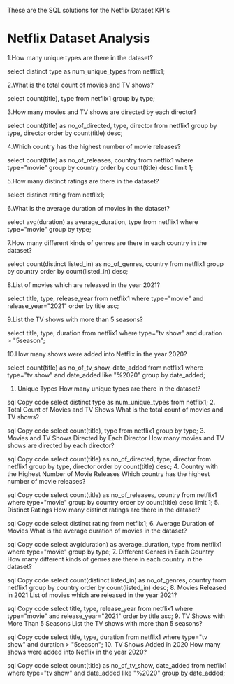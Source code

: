 These are the SQL solutions for the Netflix Dataset KPI's

# Netflix Dataset Analysis

1.How many unique types are there in the dataset?

select distinct type as num_unique_types from netflix1;

2.What is the total count of movies and TV shows?

select count(title), type from netflix1
group by type;

3.How many movies and TV shows are directed by each director?

select count(title) as no_of_directed, type, director from netflix1
group by type, director
order by count(title) desc;


4.Which country has the highest number of movie releases?

select count(title) as no_of_releases, country from netflix1
where type="movie"
group by country
order by count(title) desc
limit 1;

5.How many distinct ratings are there in the dataset?

select distinct rating from netflix1;

6.What is the average duration of movies in the dataset?

select avg(duration) as average_duration, type from netflix1
where type="movie"
group by type;


7.How many different kinds of genres are there in each country in the dataset?

select count(distinct listed_in) as no_of_genres, country from netflix1
group by country
order by count(listed_in) desc;


8.List of movies which are released in the year 2021?

select title, type, release_year from netflix1
where type="movie" and release_year="2021"
order by title asc;

9.List the TV shows with more than 5 seasons?

select title, type, duration from netflix1
where type="tv show" and duration > "5season";

10.How many shows were added into Netflix in the year 2020?

select count(title) as no_of_tv_show, date_added from netflix1
where type="tv show" and date_added like "%2020"
group by date_added;






1. Unique Types
How many unique types are there in the dataset?

sql
Copy code
select distinct type as num_unique_types from netflix1;
2. Total Count of Movies and TV Shows
What is the total count of movies and TV shows?

sql
Copy code
select count(title), type from netflix1
group by type;
3. Movies and TV Shows Directed by Each Director
How many movies and TV shows are directed by each director?

sql
Copy code
select count(title) as no_of_directed, type, director from netflix1
group by type, director
order by count(title) desc;
4. Country with the Highest Number of Movie Releases
Which country has the highest number of movie releases?

sql
Copy code
select count(title) as no_of_releases, country from netflix1
where type="movie"
group by country
order by count(title) desc
limit 1;
5. Distinct Ratings
How many distinct ratings are there in the dataset?

sql
Copy code
select distinct rating from netflix1;
6. Average Duration of Movies
What is the average duration of movies in the dataset?

sql
Copy code
select avg(duration) as average_duration, type from netflix1
where type="movie"
group by type;
7. Different Genres in Each Country
How many different kinds of genres are there in each country in the dataset?

sql
Copy code
select count(distinct listed_in) as no_of_genres, country from netflix1
group by country
order by count(listed_in) desc;
8. Movies Released in 2021
List of movies which are released in the year 2021?

sql
Copy code
select title, type, release_year from netflix1
where type="movie" and release_year="2021"
order by title asc;
9. TV Shows with More Than 5 Seasons
List the TV shows with more than 5 seasons?

sql
Copy code
select title, type, duration from netflix1
where type="tv show" and duration > "5season";
10. TV Shows Added in 2020
How many shows were added into Netflix in the year 2020?

sql
Copy code
select count(title) as no_of_tv_show, date_added from netflix1
where type="tv show" and date_added like "%2020"
group by date_added;

